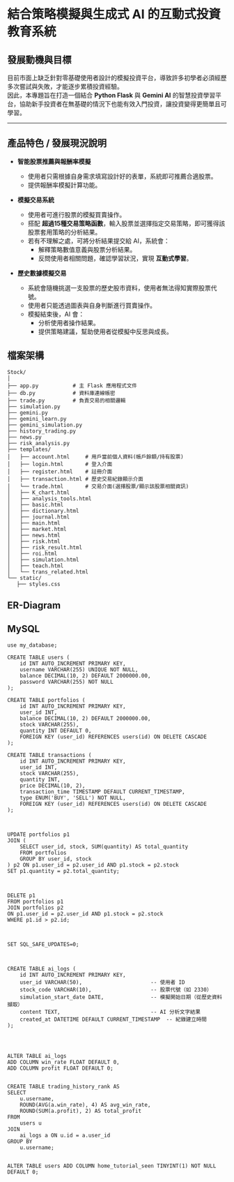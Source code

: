 # 結合策略模擬與生成式 AI 的互動式投資教育系統
## 發展動機與目標
目前市面上缺乏針對零基礎使用者設計的模擬投資平台，導致許多初學者必須經歷多次嘗試與失敗，才能逐步累積投資經驗。  
因此，本專題旨在打造一個結合 **Python Flask** 與 **Gemini AI** 的智慧投資學習平台，協助新手投資者在無基礎的情況下也能有效入門投資，讓投資變得更簡單且可學習。

---

## 產品特色 / 發展現況說明

- **智能股票推薦與報酬率模擬**
  - 使用者只需根據自身需求填寫設計好的表單，系統即可推薦合適股票。
  - 提供報酬率模擬計算功能。

- **模擬交易系統**
  - 使用者可進行股票的模擬買賣操作。
  - 搭配 **超過15種交易策略函數**，輸入股票並選擇指定交易策略，即可獲得該股票套用策略的分析結果。
  - 若有不理解之處，可將分析結果提交給 AI，系統會：
    - 解釋策略數值意義與股票分析結果。
    - 反問使用者相關問題，確認學習狀況，實現 **互動式學習**。

- **歷史數據模擬交易**
  - 系統會隨機挑選一支股票的歷史股市資料，使用者無法得知實際股票代號。
  - 使用者只能透過圖表與自身判斷進行買賣操作。
  - 模擬結束後，AI 會：
    - 分析使用者操作結果。
    - 提供策略建議，幫助使用者從模擬中反思與成長。


## 檔案架構
 ```
Stock/
│
├── app.py           # 主 Flask 應用程式文件
├── db.py            # 資料庫連線帳密
├── trade.py         # 負責交易的相關邏輯
├── simulation.py
├── gemini.py
├── gemini_learn.py
├── gemini_simulation.py
├── history_trading.py
├── news.py
├── risk_analysis.py
├── templates/
│   ├── account.html     # 用戶當前個人資料(帳戶餘額/持有股票)  
│   ├── login.html       # 登入介面
│   ├── register.html    # 註冊介面
│   ├── transaction.html # 歷史交易紀錄顯示介面   
│   └── trade.html       # 交易介面(選擇股票/顯示該股票相關資訊)
│   ├── K_chart.html
│   ├── analysis_tools.html
│   ├── basic.html
│   ├── dictionary.html
│   ├── journal.html
│   ├── main.html
│   ├── market.html
│   ├── news.html
│   ├── risk.html
│   ├── risk_result.html
│   ├── roi.html
│   ├── simulation.html
│   ├── teach.html
│   └── trans_related.html      
└── static/
    ├── styles.css         

 ```
## ER-Diagram





## MySQL

```
use my_database;

CREATE TABLE users (
    id INT AUTO_INCREMENT PRIMARY KEY,
    username VARCHAR(255) UNIQUE NOT NULL,
	balance DECIMAL(10, 2) DEFAULT 2000000.00, 
    password VARCHAR(255) NOT NULL
);

CREATE TABLE portfolios (
    id INT AUTO_INCREMENT PRIMARY KEY,
    user_id INT,
    balance DECIMAL(10, 2) DEFAULT 2000000.00,  
    stock VARCHAR(255),
    quantity INT DEFAULT 0,
    FOREIGN KEY (user_id) REFERENCES users(id) ON DELETE CASCADE
);

CREATE TABLE transactions (
    id INT AUTO_INCREMENT PRIMARY KEY,
    user_id INT,
    stock VARCHAR(255),
    quantity INT,
    price DECIMAL(10, 2),
    transaction_time TIMESTAMP DEFAULT CURRENT_TIMESTAMP,
    type ENUM('BUY', 'SELL') NOT NULL,
    FOREIGN KEY (user_id) REFERENCES users(id) ON DELETE CASCADE
);



UPDATE portfolios p1
JOIN (
    SELECT user_id, stock, SUM(quantity) AS total_quantity
    FROM portfolios
    GROUP BY user_id, stock
) p2 ON p1.user_id = p2.user_id AND p1.stock = p2.stock
SET p1.quantity = p2.total_quantity;



DELETE p1
FROM portfolios p1
JOIN portfolios p2
ON p1.user_id = p2.user_id AND p1.stock = p2.stock
WHERE p1.id > p2.id;



SET SQL_SAFE_UPDATES=0;



CREATE TABLE ai_logs (
    id INT AUTO_INCREMENT PRIMARY KEY,
    user_id VARCHAR(50),                      -- 使用者 ID
    stock_code VARCHAR(10),                   -- 股票代號（如 2330）
    simulation_start_date DATE,               -- 模擬開始日期（從歷史資料擷取）
    content TEXT,                             -- AI 分析文字結果
    created_at DATETIME DEFAULT CURRENT_TIMESTAMP  -- 紀錄建立時間
);




ALTER TABLE ai_logs
ADD COLUMN win_rate FLOAT DEFAULT 0,
ADD COLUMN profit FLOAT DEFAULT 0;


CREATE TABLE trading_history_rank AS
SELECT 
    u.username,
    ROUND(AVG(a.win_rate), 4) AS avg_win_rate,
    ROUND(SUM(a.profit), 2) AS total_profit
FROM 
    users u
JOIN 
    ai_logs a ON u.id = a.user_id
GROUP BY 
    u.username;


ALTER TABLE users ADD COLUMN home_tutorial_seen TINYINT(1) NOT NULL DEFAULT 0;


```





